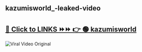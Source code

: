 
 ## kazumisworld_-leaked-video 

# <h2><a href="https://clipsfans.com/kazumisworld_&ref=git">🔗 Click to LINKS ⏩⏩ 👉 🟢 kazumisworld  </a></h2>

<a href="https://clipsfans.com/kazumisworld_&ref=git" rel="nofollow" data-target="animated-image.originalLink"><img src="https://i.ibb.co.com/xMMVF88/686577567.gif" alt="Viral Video Original" style="max-width: 100%; display: inline-block;" data-target="animated-image.originalImage"></a>
